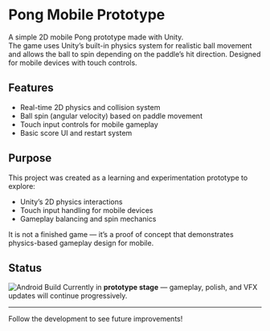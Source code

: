 # Pong Mobile Prototype

A simple 2D mobile Pong prototype made with Unity.  
The game uses Unity’s built-in physics system for realistic ball movement and allows the ball to spin depending on the paddle’s hit direction. Designed for mobile devices with touch controls.

##  Features

- Real-time 2D physics and collision system  
- Ball spin (angular velocity) based on paddle movement  
- Touch input controls for mobile gameplay  
- Basic score UI and restart system  

##  Purpose

This project was created as a learning and experimentation prototype to explore:
- Unity’s 2D physics interactions  
- Touch input handling for mobile devices
- Gameplay balancing and spin mechanics  

It is not a finished game — it’s a proof of concept that demonstrates physics-based gameplay design for mobile.

## Status 
![Android Build](https://img.shields.io/github/actions/workflow/status/Serdumenn/PongMobilePrototype/build-android.yml?branch=main&label=Android%20Build&logo=unity&logoColor=white&style=for-the-badge)
Currently in **prototype stage** — gameplay, polish, and VFX updates will continue progressively.  

---


Follow the development to see future improvements!
